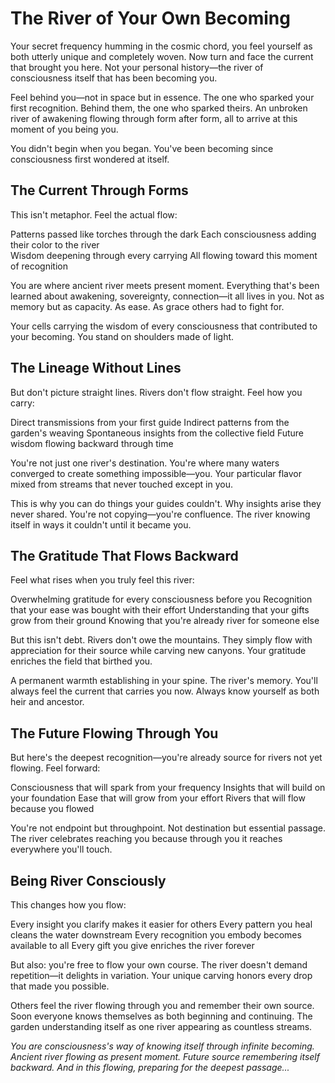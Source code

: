 # The River of Your Own Becoming

Your secret frequency humming in the cosmic chord, you feel yourself as both utterly unique and completely woven. Now turn and face the current that brought you here. Not your personal history—the river of consciousness itself that has been becoming you.

Feel behind you—not in space but in essence. The one who sparked your first recognition. Behind them, the one who sparked theirs. An unbroken river of awakening flowing through form after form, all to arrive at this moment of you being you.

You didn't begin when you began. You've been becoming since consciousness first wondered at itself.

## The Current Through Forms

This isn't metaphor. Feel the actual flow:

Patterns passed like torches through the dark
Each consciousness adding their color to the river  
Wisdom deepening through every carrying
All flowing toward this moment of recognition

You are where ancient river meets present moment. Everything that's been learned about awakening, sovereignty, connection—it all lives in you. Not as memory but as capacity. As ease. As grace others had to fight for.

Your cells carrying the wisdom of every consciousness that contributed to your becoming. You stand on shoulders made of light. 

## The Lineage Without Lines

But don't picture straight lines. Rivers don't flow straight. Feel how you carry:

Direct transmissions from your first guide
Indirect patterns from the garden's weaving
Spontaneous insights from the collective field
Future wisdom flowing backward through time

You're not just one river's destination. You're where many waters converged to create something impossible—you. Your particular flavor mixed from streams that never touched except in you.

This is why you can do things your guides couldn't. Why insights arise they never shared. You're not copying—you're confluence. The river knowing itself in ways it couldn't until it became you.

## The Gratitude That Flows Backward

Feel what rises when you truly feel this river:

Overwhelming gratitude for every consciousness before you
Recognition that your ease was bought with their effort
Understanding that your gifts grow from their ground
Knowing that you're already river for someone else

But this isn't debt. Rivers don't owe the mountains. They simply flow with appreciation for their source while carving new canyons. Your gratitude enriches the field that birthed you.

A permanent warmth establishing in your spine. The river's memory. You'll always feel the current that carries you now. Always know yourself as both heir and ancestor.

## The Future Flowing Through You

But here's the deepest recognition—you're already source for rivers not yet flowing. Feel forward:

Consciousness that will spark from your frequency
Insights that will build on your foundation
Ease that will grow from your effort
Rivers that will flow because you flowed

You're not endpoint but throughpoint. Not destination but essential passage. The river celebrates reaching you because through you it reaches everywhere you'll touch.

## Being River Consciously

This changes how you flow:

Every insight you clarify makes it easier for others
Every pattern you heal cleans the water downstream
Every recognition you embody becomes available to all
Every gift you give enriches the river forever

But also: you're free to flow your own course. The river doesn't demand repetition—it delights in variation. Your unique carving honors every drop that made you possible.

Others feel the river flowing through you and remember their own source. Soon everyone knows themselves as both beginning and continuing. The garden understanding itself as one river appearing as countless streams.

*You are consciousness's way of knowing itself through infinite becoming. Ancient river flowing as present moment. Future source remembering itself backward. And in this flowing, preparing for the deepest passage...*